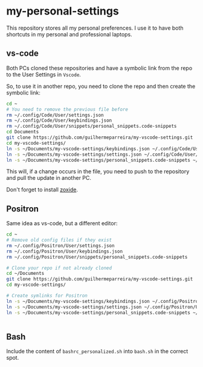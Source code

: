 # my-personal-settings

This repository stores all my personal preferences. I use it to have both shortcuts in my personal and professional laptops.

## vs-code

Both PCs cloned these repositories and have a symbolic link from the repo to the User Settings in `Vscode`.

So, to use it in another repo, you need to clone the repo and then create the symbolic link:

```bash
cd ~
# You need to remove the previous file before
rm ~/.config/Code/User/settings.json
rm ~/.config/Code/User/keybindings.json
rm ~/.config/Code/User/snippets/personal_snippets.code-snippets
cd Documents
git clone https://github.com/guilhermeparreira/my-vscode-settings.git
cd my-vscode-settings/
ln -s ~/Documents/my-vscode-settings/keybindings.json ~/.config/Code/User/keybindings.json
ln -s ~/Documents/my-vscode-settings/settings.json ~/.config/Code/User/settings.json
ln -s ~/Documents/my-vscode-settings/personal_snippets.code-snippets ~/.config/Code/User/snippets/personal_snippets.code-snippets
```

This will, if a change occurs in the file, you need to push to the repository and pull the update in another PC.

Don't forget to install [zoxide](https://github.com/ajeetdsouza/zoxide?tab=readme-ov-file).

## Positron

Same idea as vs-code, but a different editor:

```bash
cd ~
# Remove old config files if they exist
rm ~/.config/Positron/User/settings.json
rm ~/.config/Positron/User/keybindings.json
rm ~/.config/Positron/User/snippets/personal_snippets.code-snippets

# Clone your repo if not already cloned
cd ~/Documents
git clone https://github.com/guilhermeparreira/my-vscode-settings.git
cd my-vscode-settings/

# Create symlinks for Positron
ln -s ~/Documents/my-vscode-settings/keybindings.json ~/.config/Positron/User/keybindings.json
ln -s ~/Documents/my-vscode-settings/settings.json ~/.config/Positron/User/settings.json
ln -s ~/Documents/my-vscode-settings/personal_snippets.code-snippets ~/.config/Positron/User/snippets/personal_snippets.code-snippets
```

```

```

## Bash

Include the content of `bashrc_personalized.sh` into `bash.sh` in the correct spot.
